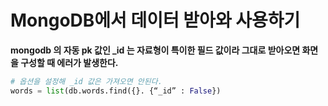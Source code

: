 MongoDB에서 데이터 받아와 사용하기
==


**mongodb 의 자동 pk 값인 _id 는 자료형이 특이한 필드 값이라 그대로 받아오면 화면을 구성할 때
에러가 발생한다.**<br>

```python
# 옵션을 설정해 _id 값은 가져오면 안된다.
words = list(db.words.find({}. {“_id” : False})
```
